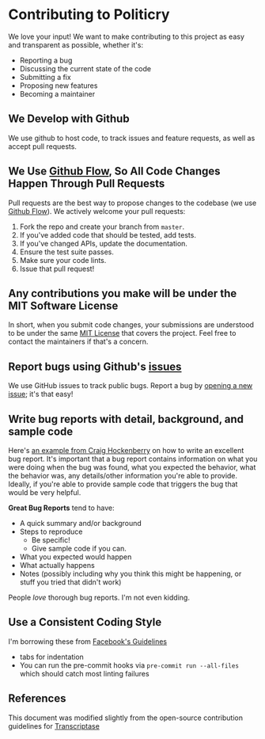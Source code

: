 # Contributing to Politicry

We love your input! We want to make contributing to this project as easy and transparent as possible, whether it's:

- Reporting a bug
- Discussing the current state of the code
- Submitting a fix
- Proposing new features
- Becoming a maintainer

## We Develop with Github

We use github to host code, to track issues and feature requests, as well as accept pull requests.

## We Use [Github Flow](https://guides.github.com/introduction/flow/index.html), So All Code Changes Happen Through Pull Requests

Pull requests are the best way to propose changes to the codebase (we use [Github Flow](https://guides.github.com/introduction/flow/index.html)). We actively welcome your pull requests:

1. Fork the repo and create your branch from `master`.
2. If you've added code that should be tested, add tests.
3. If you've changed APIs, update the documentation.
4. Ensure the test suite passes.
5. Make sure your code lints.
6. Issue that pull request!

## Any contributions you make will be under the MIT Software License

In short, when you submit code changes, your submissions are understood to be under the same [MIT License](http://choosealicense.com/licenses/mit/) that covers the project. Feel free to contact the maintainers if that's a concern.

## Report bugs using Github's [issues](https://github.com/se310-t6/politicry/issues)

We use GitHub issues to track public bugs. Report a bug by [opening a new issue](); it's that easy!

## Write bug reports with detail, background, and sample code

Here's [an example from Craig Hockenberry](http://www.openradar.me/11905408) on how to write an excellent bug report. It's important that a bug report contains information on what you were doing when the bug was found,
what you expected the behavior, what the behavior was, any details/other information you're able to provide. Ideally, if you're able to provide sample code that triggers the bug that would be very helpful.

**Great Bug Reports** tend to have:

- A quick summary and/or background
- Steps to reproduce
  - Be specific!
  - Give sample code if you can.
- What you expected would happen
- What actually happens
- Notes (possibly including why you think this might be happening, or stuff you tried that didn't work)

People _love_ thorough bug reports. I'm not even kidding.

## Use a Consistent Coding Style

I'm borrowing these from [Facebook's Guidelines](https://github.com/facebook/draft-js/blob/a9316a723f9e918afde44dea68b5f9f39b7d9b00/CONTRIBUTING.md)

- tabs for indentation
- You can run the pre-commit hooks via `pre-commit run --all-files` which should catch most linting failures

## References

This document was modified slightly from the open-source contribution guidelines for [Transcriptase](https://gist.github.com/briandk/3d2e8b3ec8daf5a27a62)
